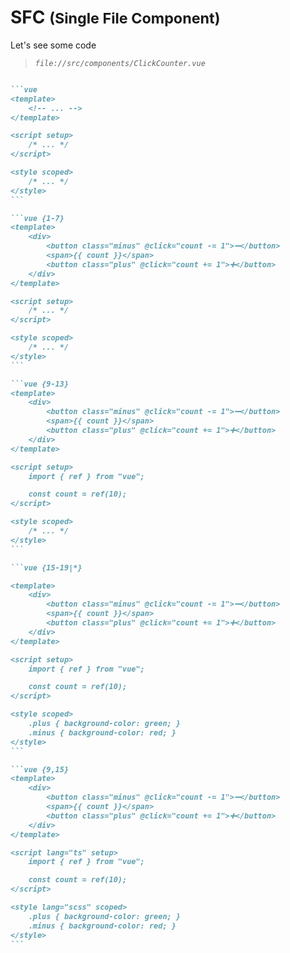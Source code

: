 <h1>
    SFC
    <small>(Single File Component)</small>
</h1>

Let's see some code

> *`file://src/components/ClickCounter.vue`*

````md magic-move

```vue
<template>
    <!-- ... -->
</template>

<script setup>
    /* ... */
</script>

<style scoped>
    /* ... */
</style>
```

```vue {1-7}
<template>
    <div>
        <button class="minus" @click="count -= 1">➖</button>
        <span>{{ count }}</span>
        <button class="plus" @click="count += 1">➕</button>
    </div>
</template>

<script setup>
    /* ... */
</script>

<style scoped>
    /* ... */
</style>
```

```vue {9-13}
<template>
    <div>
        <button class="minus" @click="count -= 1">➖</button>
        <span>{{ count }}</span>
        <button class="plus" @click="count += 1">➕</button>
    </div>
</template>

<script setup>
    import { ref } from "vue";

    const count = ref(10);
</script>

<style scoped>
    /* ... */
</style>
```

```vue {15-19|*}

<template>
    <div>
        <button class="minus" @click="count -= 1">➖</button>
        <span>{{ count }}</span>
        <button class="plus" @click="count += 1">➕</button>
    </div>
</template>

<script setup>
    import { ref } from "vue";

    const count = ref(10);
</script>

<style scoped>
    .plus { background-color: green; }
    .minus { background-color: red; }
</style>
```

```vue {9,15}
<template>
    <div>
        <button class="minus" @click="count -= 1">➖</button>
        <span>{{ count }}</span>
        <button class="plus" @click="count += 1">➕</button>
    </div>
</template>

<script lang="ts" setup>
    import { ref } from "vue";

    const count = ref(10);
</script>

<style lang="scss" scoped>
    .plus { background-color: green; }
    .minus { background-color: red; }
</style>
```

````

